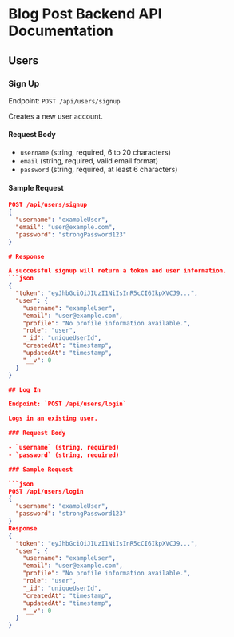 # Blog Post Backend API Documentation

## Users

### Sign Up

Endpoint: `POST /api/users/signup`

Creates a new user account.

#### Request Body

- `username` (string, required, 6 to 20 characters)
- `email` (string, required, valid email format)
- `password` (string, required, at least 6 characters)

#### Sample Request

```json
POST /api/users/signup
{
  "username": "exampleUser",
  "email": "user@example.com",
  "password": "strongPassword123"
}

# Response

A successful signup will return a token and user information.
```json
{
  "token": "eyJhbGciOiJIUzI1NiIsInR5cCI6IkpXVCJ9...",
  "user": {
    "username": "exampleUser",
    "email": "user@example.com",
    "profile": "No profile information available.",
    "role": "user",
    "_id": "uniqueUserId",
    "createdAt": "timestamp",
    "updatedAt": "timestamp",
    "__v": 0
  }
}

## Log In

Endpoint: `POST /api/users/login`

Logs in an existing user.

### Request Body

- `username` (string, required)
- `password` (string, required)

### Sample Request

```json
POST /api/users/login
{
  "username": "exampleUser",
  "password": "strongPassword123"
}
Response
{
  "token": "eyJhbGciOiJIUzI1NiIsInR5cCI6IkpXVCJ9...",
  "user": {
    "username": "exampleUser",
    "email": "user@example.com",
    "profile": "No profile information available.",
    "role": "user",
    "_id": "uniqueUserId",
    "createdAt": "timestamp",
    "updatedAt": "timestamp",
    "__v": 0
  }
}

